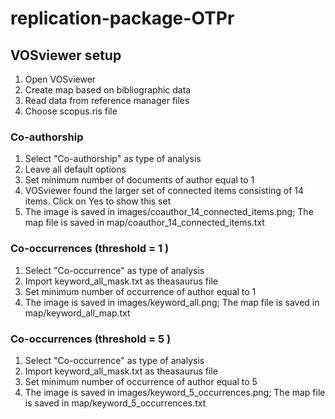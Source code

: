 # replication-package-OTPr

## VOSviewer setup

1. Open VOSviewer 
2. Create map based on bibliographic data
3. Read data from reference manager files
4. Choose scopus.ris file

### Co-authorship
1. Select "Co-authorship" as type of analysis
2. Leave all default options
3. Set minimum number of documents of author equal to 1
4. VOSviewer found the larger set of connected items consisting of 14 items. Click on Yes to show this set
5. The image is saved in images/coauthor_14_connected_items.png; The map file is saved in map/coauthor_14_connected_items.txt

### Co-occurrences (threshold = 1 )
1. Select "Co-occurrence" as type of analysis
2. Import keyword_all_mask.txt as theasaurus file
3. Set minimum number of occurrence of author equal to 1
4. The image is saved in images/keyword_all.png; The map file is saved in map/keyword_all_map.txt

### Co-occurrences (threshold = 5 )
1. Select "Co-occurrence" as type of analysis
2. Import keyword_all_mask.txt as theasaurus file
3. Set minimum number of occurrence of author equal to 5
4. The image is saved in images/keyword_5_occurrences.png; The map file is saved in map/keyword_5_occurrences.txt
